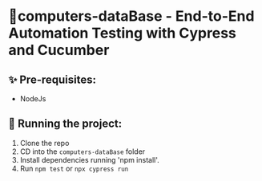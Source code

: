# 👋computers-dataBase - End-to-End Automation Testing with Cypress and Cucumber

## ✨ Pre-requisites:

- NodeJs

## 🔨 Running the project:

1. Clone the repo
2. CD into the `computers-dataBase` folder
3. Install dependencies running 'npm install'.
4. Run `npm test` or `npx cypress run`
